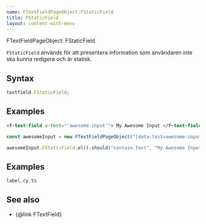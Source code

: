 ```yaml
---
name: FTextFieldPageObject:FStaticField
title: FStaticField
layout: content-with-menu
---
```


FTextFieldPageObject: FStaticField

`FStaticField` används för att presentera information som användaren inte ska kunna redigera och är statisk.

## Syntax

```ts
textfield.FStaticField;
```

## Examples

```html static
<f-text-field v-test="'awesome-input'"> My Awesome Input </f-text-field>
```

```ts
const awesomeInput = new FTextFieldPageObject("[data-test=awesome-input]");

awesomeInput.FStaticField.el().should("contain.text", "My Awesome Input");
```

## Examples

```import
label.cy.ts
```

## See also

-   {@link FTextField}
